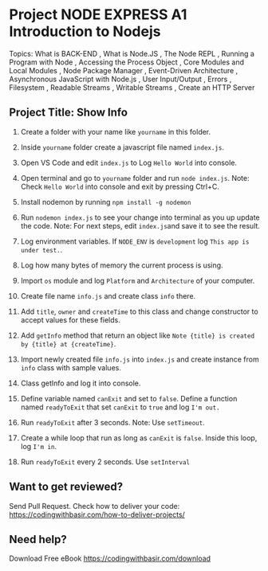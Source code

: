 # Project NODE EXPRESS A1 Introduction to Nodejs

Topics: What is BACK-END
, What is Node.JS
, The Node REPL
, Running a Program with Node
, Accessing the Process Object
, Core Modules and Local Modules
, Node Package Manager
, Event-Driven Architecture
, Asynchronous JavaScript with Node.js
, User Input/Output
, Errors
, Filesystem
, Readable Streams
, Writable Streams
, Create an HTTP Server

## Project Title: Show Info

1. Create a folder with your name like `yourname` in this folder.

2. Inside `yourname` folder create a javascript file named `index.js`.

3. Open VS Code and edit `index.js` to Log `Hello World` into console.

4. Open terminal and go to `yourname` folder and run `node index.js`.
   Note: Check `Hello World` into console and exit by pressing Ctrl+C.

5. Install nodemon by running `npm install -g nodemon`

6. Run `nodemon index.js` to see your change into terminal as you up update the code.
   Note: For next steps, edit `index.js`and save it to see the result.

7. Log environment variables. If `NODE_ENV` is `development` log `This app is under test.`.

8. Log how many bytes of memory the current process is using.

9. Import `os` module and log `Platform` and `Architecture` of your computer.

10. Create file name `info.js` and create class `info` there.

11. Add `title`, `owner` and `createTime` to this class and change constructor to accept values for these fields.

12. Add `getInfo` method that return an object like `Note {title} is created by {title} at {createTime}`.

13. Import newly created file `info.js` into `index.js` and create instance from `info` class with sample values.

14. Class getInfo and log it into console.

15. Define variable named `canExit` and set to `false`. Define a function named `readyToExit` that set `canExit` to `true` and log `I'm out.`

16. Run `readyToExit` after 3 seconds. Note: Use `setTimeout`.

17. Create a while loop that run as long as `canExit` is `false`. Inside this loop, log `I'm in`.

18. Run `readyToExit` every 2 seconds. Use `setInterval`

## Want to get reviewed?

Send Pull Request. Check how to deliver your code: https://codingwithbasir.com/how-to-deliver-projects/

## Need help?

Download Free eBook https://codingwithbasir.com/download
